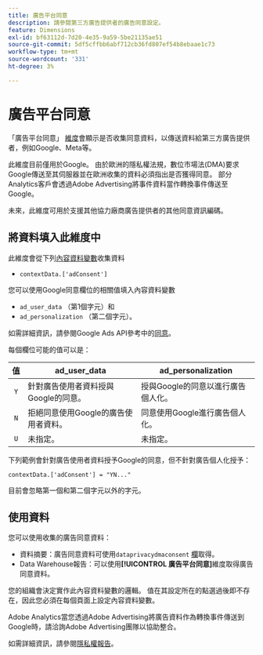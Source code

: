 ```yaml
---
title: 廣告平台同意
description: 請參閱第三方廣告提供者的廣告同意設定。
feature: Dimensions
exl-id: bf63112d-7d20-4e35-9a59-5be21135ae51
source-git-commit: 5df5cffbb6abf712cb36fd807ef54b8ebaae1c73
workflow-type: tm+mt
source-wordcount: '331'
ht-degree: 3%

---
```


# 廣告平台同意

「廣告平台同意」 [維度](overview.md)會顯示是否收集同意資料，以傳送資料給第三方廣告提供者，例如Google、Meta等。

此維度目前僅用於Google。 由於歐洲的隱私權法規，數位市場法(DMA)要求Google傳送至其伺服器並在歐洲收集的資料必須指出是否獲得同意。 部分Analytics客戶會透過Adobe Advertising將事件資料當作轉換事件傳送至Google。

未來，此維度可用於支援其他協力廠商廣告提供者的其他同意資訊編碼。

## 將資料填入此維度中

此維度會從下列[內容資料變數](/help/implement/vars/page-vars/contextdata.md)收集資料

* `contextData.['adConsent']`

您可以使用Google同意欄位的相關值填入內容資料變數

* `ad_user_data` （第1個字元）和
* `ad_personalization` （第二個字元）。

如需詳細資訊，請參閱Google Ads API參考中的[同意](https://developers.google.com/google-ads/api/reference/rpc/v15/Consent)。

每個欄位可能的值可以是：

| 值 | ad_user_data | ad_personalization |
|:-:|---|---|
| `Y` | 針對廣告使用者資料授與Google的同意。 | 授與Google的同意以進行廣告個人化。 |
| `N` | 拒絕同意使用Google的廣告使用者資料。 | 同意使用Google進行廣告個人化。 |
| `U` | 未指定。 | 未指定。 |

下列範例會針對廣告使用者資料授予Google的同意，但不針對廣告個人化授予：

```
contextData.['adConsent'] = "YN..."
```

目前會忽略第一個和第二個字元以外的字元。

## 使用資料

您可以使用收集的廣告同意資料：

* 資料摘要：廣告同意資料可使用`dataprivacydmaconsent` [欄](/help/export/analytics-data-feed/c-df-contents/datafeeds-reference.md)取得。
* Data Warehouse報告：可以使用&#x200B;**[!UICONTROL 廣告平台同意]**&#x200B;維度取得廣告同意資料。

您的組織會決定實作此內容資料變數的邏輯。 值在其設定所在的點選過後即不存在，因此您必須在每個頁面上設定內容資料變數。

Adobe Analytics當您透過Adobe Advertising將廣告資料作為轉換事件傳送到Google時，請洽詢Adobe Advertising團隊以協助整合。

如需詳細資訊，請參閱[隱私權報告](/help/admin/admin/c-manage-report-suites/c-edit-report-suites/privacy-reporting.md)。
